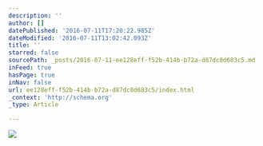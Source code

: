 ```yaml
---
description: ''
author: []
datePublished: '2016-07-11T17:20:22.985Z'
dateModified: '2016-07-11T13:02:42.093Z'
title: ''
starred: false
sourcePath: _posts/2016-07-11-ee128eff-f52b-414b-b72a-d87dc0d683c5.md
inFeed: true
hasPage: true
inNav: false
url: ee128eff-f52b-414b-b72a-d87dc0d683c5/index.html
_context: 'http://schema.org'
_type: Article

---
```

![](https://the-grid-user-content.s3-us-west-2.amazonaws.com/a6742b6f-909e-4441-9121-ff7e16ff1aef.jpg)